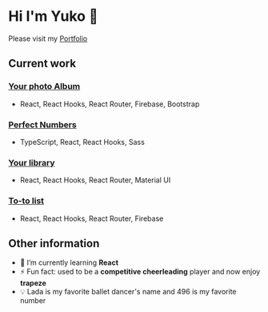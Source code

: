 # Hi I'm Yuko 👋
<!--
**Lada496/Lada496** is a ✨ _special_ ✨ repository because its `README.md` (this file) appears on your GitHub profile.

Here are some ideas to get you started:

- 🔭 I’m currently working on ...
- 🌱 I’m currently learning ...
- 👯 I’m looking to collaborate on ...
- 🤔 I’m looking for help with ...
- 💬 Ask me about ...
- 📫 How to reach me: ...
- 😄 Pronouns: ...
- ⚡ Fun fact: ...
-->

Please visit my [Portfolio](https://yuko-c5e8fb.netlify.app/)

## Current work
### [Your photo Album](https://github.com/Lada496/your-photo-album)
* React, React Hooks, React Router, Firebase, Bootstrap
### [Perfect Numbers](https://github.com/Lada496/perfect-numbers)
* TypeScript, React, React Hooks, Sass
### [Your library](https://github.com/Lada496/your-library)
* React, React Hooks, React Router, Material UI
### [To-to list](https://github.com/Lada496/to-do-list-with-auth-public)
* React, React Hooks, React Router, Firebase

## Other information
- 🌱 I’m currently learning **React**
- ⚡ Fun fact: used to be a **competitive cheerleading** player and now enjoy **trapeze**
- 💡 Lada is my favorite ballet dancer's name and 496 is my favorite number

